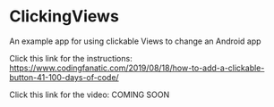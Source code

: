 # ClickingViews
An example app for using clickable Views to change an Android app

Click this link for the instructions: https://www.codingfanatic.com/2019/08/18/how-to-add-a-clickable-button-41-100-days-of-code/

Click this link for the video: COMING SOON
